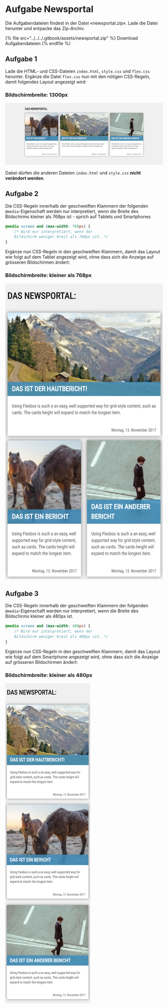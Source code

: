 # Aufgabe Newsportal

Die Aufgabendateien findest in der Datei «newsportal.zip». Lade die Datei herunter und entpacke das Zip-Archiv.&#x20;

{% file src="../../../.gitbook/assets/newsportal.zip" %}
Download Aufgabendateien
{% endfile %}

## Aufgabe 1

Lade die HTML- und CSS-Dateien `index.html`, `style.css` und `flex.css` herunter. Ergänze die Datei `flex.css` nun mit den nötigen CSS-Regeln, damit folgendes Layout angezeigt wird:

### Bildschirmbreite: 1300px

![Order](../../../.gitbook/assets/news-1.png)

Dabei dürfen die anderen Dateien `index.html` und `style.css` **nicht verändert werden**.

## Aufgabe 2

Die CSS-Regeln innerhalb der geschweiften Klammern der folgenden `@media`-Eigenschaft werden nur interpretiert, wenn die Breite des Bildschirms kleiner als 768px ist - sprich auf Tablets und Smartphones

```css
@media screen and (max-width: 768px) {
    /* Wird nur interpretiert, wenn der 
    Bildschirm weniger breit als 768px ist. */
}
```

Ergänze nun CSS-Regeln in den geschweiften Klammern, damit das Layout wie folgt auf dem Tablet angezeigt wird, ohne dass sich die Anzeige auf grösseren Bildschirmen ändert:

### Bildschirmbreite: kleiner als 768px

![Order](../../../.gitbook/assets/news-2.jpg)

## Aufgabe 3

Die CSS-Regeln innerhalb der geschweiften Klammern der folgenden `@media`-Eigenschaft werden nur interpretiert, wenn die Breite des Bildschirms kleiner als 480px ist.

```css
@media screen and (max-width: 480px) {
    /* Wird nur interpretiert, wenn der 
    Bildschirm weniger breit als 480px ist. */
}
```

Ergänze nun CSS-Regeln in den geschweiften Klammern, damit das Layout wie folgt auf dem Smartphone angezeigt wird, ohne dass sich die Anzeige auf grösseren Bildschirmen ändert:

### Bildschirmbreite: kleiner als 480px

![Order](../../../.gitbook/assets/news-3.jpg)
